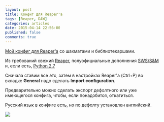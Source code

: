 ```yaml
---
layout: post
title: Конфиг для Reaper'а
tags: [Reaper, DAW]
categories: articles
date: 2015-04-14 22:56:00
published: false
comments: true
---
```

[Мой конфиг для Reaper'а](https://github.com/Omega9/Midi0-Toys/tree/master/Reaper%20Config/) со шахматами и библиотекаршами.

Из требований свежий [Reaper](http://reaper.fm/), полуофициальные дополнения [SWS/S&M ](http://www.standingwaterstudios.com/reaper) и, если есть, [Python 2.7](https://chocolatey.org/packages/python2)

Сначала ставим все это, затем в настройках Reaper'а (Ctrl+P) во вкладке **General** надо сделать **Import configuration**.

Предварительно можно сделать экспорт дефолтного или уже имеющегося конфига, чтобы, если понадобится, откатиться.

Русский язык в конфиге есть, но по дефолту установлен английский.

![](https://github.com/Omega9/Midi0-Toys/raw/master/Reaper%20Config/Reaper.png)

